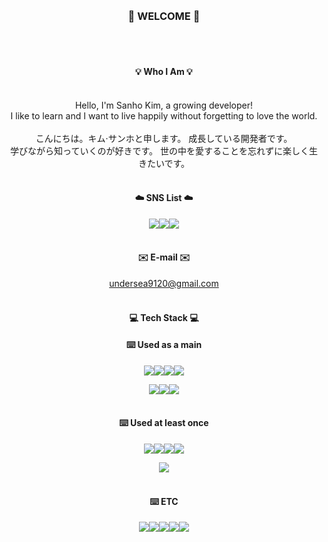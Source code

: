
<div align="center">
<br>
<br>

### 👋 WELCOME 👋

<!--
**sanho00/sanho00** is a ✨ _special_ ✨ repository because its `README.md` (this file) appears on your GitHub profile.

Here are some ideas to get you started:

- 🔭 I’m currently working on ...
- 🌱 I’m currently learning ...
- 👯 I’m looking to collaborate on ...
- 🤔 I’m looking for help with ...
- 💬 Ask me about ...
- 📫 How to reach me: ...
- 😄 Pronouns: ...
- ⚡ Fun fact: ...
-->
<br>
<br>

#### 💡 Who I Am 💡
<br>
Hello, I'm Sanho Kim, a growing developer!<br>
I like to learn and I want to live happily without forgetting to love the world.
<br>
<br>
こんにちは。キム·サンホと申します。 成長している開発者です。 <br>
学びながら知っていくのが好きです。 世の中を愛することを忘れずに楽しく生きたいです。
<br>
<br>


#### ☁️ SNS List ☁️
<a href="https://www.instagram.com/__dnfll/" target="_blank"><img src="https://img.shields.io/badge/Instagram-E4405F?style=flat-square&logo=Instagram&logoColor=white"></a><a href="https://www.notion.so/fromsanho/0abf74dd7f3247e083dacbb737b5b4ff" target="_blank"><img src="https://img.shields.io/badge/Notion-000000?style=flat-square&logo=Notion&logoColor=white"/></a><a href="https://blog.naver.com/undersea__" target="_blank"><img src="https://img.shields.io/badge/Blog-03C75A?style=flat-square&logo=Naver&logoColor=white"/></a>
<br>
<br>


#### ✉️ E-mail ✉️
undersea9120@gmail.com
<br>
<br>



#### 💻  Tech Stack 💻


#### ⌨️ Used as a main


<img src="https://img.shields.io/badge/JAVA-007396?style=for-the-badge&logo=java&logoColor=white"><img src="https://img.shields.io/badge/Spring-6DB33F?style=for-the-badge&logo=Spring&logoColor=white"><img src="https://img.shields.io/badge/SpringBoot-6DB33F?style=for-the-badge&logo=SpringBoot&logoColor=white"><img src="https://img.shields.io/badge/oracle-F80000?style=for-the-badge&logo=oracle&logoColor=white">


<img src="https://img.shields.io/badge/Eclipse-2C2255?style=for-the-badge&logo=EclipseIDE&logoColor=white"><img src="https://img.shields.io/badge/IntelliJ-000000?style=for-the-badge&logo=IntelliJIDEA&logoColor=white"><img src="https://img.shields.io/badge/ApacheTomcat-F8DC75?style=for-the-badge&logo=ApacheTomcat&logoColor=white">
<br>
<br>


#### ⌨️ Used at least once


<img src="https://img.shields.io/badge/MongoDB-47A248?style=for-the-badge&logo=MongoDB&logoColor=white"><img src="https://img.shields.io/badge/MySQL-4479A1?style=for-the-badge&logo=MySQL&logoColor=white"><img src="https://img.shields.io/badge/HTML-E34F26?style=for-the-badge&logo=HTML5&logoColor=white"><img src="https://img.shields.io/badge/CSS-1572B6?style=for-the-badge&logo=CSS3&logoColor=white">



<img src="https://img.shields.io/badge/VSCODE-007ACC?style=for-the-badge&logo=VisualStudioCode&logoColor=white">
<br>
<br>



#### ⌨️ ETC


<img src="https://img.shields.io/badge/Adobe-FF0000?style=for-the-badge&logo=Adobe&logoColor=white"><img src="https://img.shields.io/badge/Jira-0052CC?style=for-the-badge&logo=Jira&logoColor=white"><img src="https://img.shields.io/badge/Slack-4A154B?style=for-the-badge&logo=Slack&logoColor=white"><img src="https://img.shields.io/badge/Postman-FF6C37?style=for-the-badge&logo=Postman&logoColor=white"><img src="https://img.shields.io/badge/drawio-F08705?style=for-the-badge&logo=diagramsdotnet&logoColor=white">
<br>
<br>


</div>
